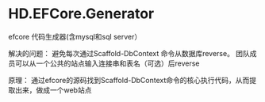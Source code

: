 # HD.EFCore.Generator
efcore 代码生成器(含mysql和sql server）

解决的问题：
避免每次通过Scaffold-DbContext 命令从数据库reverse。
团队成员可以从一个公共的站点输入连接串和表名（可选）后reverse

原理：
通过efcore的源码找到Scaffold-DbContext命令的核心执行代码，从而提取出来，做成一个web站点
